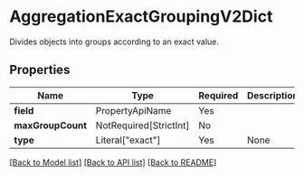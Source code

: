 # AggregationExactGroupingV2Dict

Divides objects into groups according to an exact value.

## Properties
| Name | Type | Required | Description |
| ------------ | ------------- | ------------- | ------------- |
**field** | PropertyApiName | Yes |  |
**maxGroupCount** | NotRequired[StrictInt] | No |  |
**type** | Literal["exact"] | Yes | None |


[[Back to Model list]](../../../README.md#models-v1-link) [[Back to API list]](../../README.md#documentation-for-api-endpoints) [[Back to README]](../../README.md)
